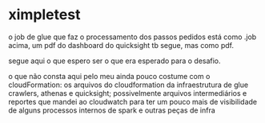 # ximpletest
o job de glue que faz o processamento dos passos  pedidos está como .job acima,
um pdf do dashboard do quicksight tb segue, mas como pdf.

segue aqui o que espero ser o que era esperado para o desafio.

o que não consta aqui pelo meu ainda pouco costume com o cloudFormation:
os arquivos do cloudformation da infraestrutura de glue crawlers, athenas e quicksight;
possivelmente arquivos intermediários e reportes que mandei ao cloudwatch para ter um pouco mais de 
visibilidade de alguns processos internos de spark e outras peças de infra
